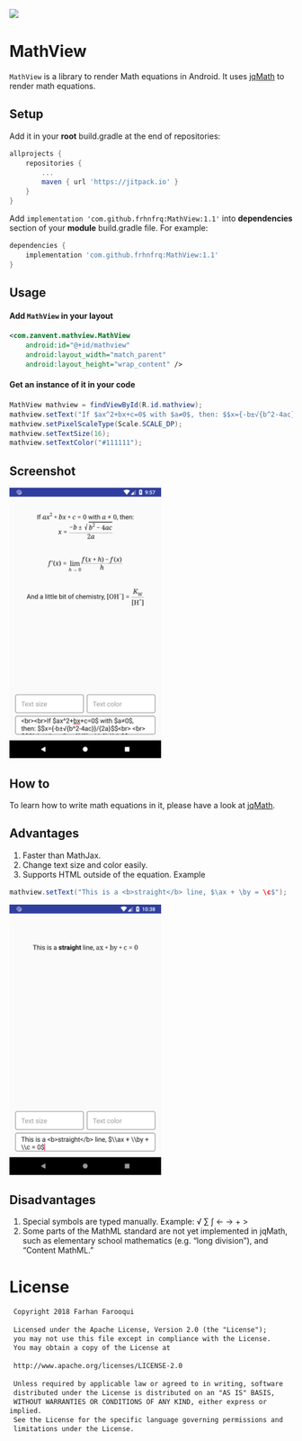 [![](https://jitpack.io/v/frhnfrq/MathView.svg)](https://jitpack.io/#frhnfrq/MathView)

# MathView 

`MathView` is a library to render Math equations in Android. It uses [jqMath](https://mathscribe.com/author/jqmath.html) to render math equations.

## Setup

Add it in your **root** build.gradle at the end of repositories:

```groovy
allprojects {
    repositories {
		...
		maven { url 'https://jitpack.io' }
	}
}
```

Add `implementation 'com.github.frhnfrq:MathView:1.1'` into **dependencies** section of your **module** build.gradle file. For example:

```groovy
dependencies {
    implementation 'com.github.frhnfrq:MathView:1.1'
}
```
## Usage

#### Add `MathView` in your layout

```xml
<com.zanvent.mathview.MathView
    android:id="@+id/mathview"
    android:layout_width="match_parent"
    android:layout_height="wrap_content" />
```

#### Get an instance of it in your code
```java
MathView mathview = findViewById(R.id.mathview);
mathview.setText("If $ax^2+bx+c=0$ with $a≠0$, then: $$x={-b±√{b^2-4ac}}/{2a}$$");
mathview.setPixelScaleType(Scale.SCALE_DP);
mathview.setTextSize(16);
mathview.setTextColor("#111111");
```

## Screenshot
<img src="screenshots/screenshot.png" width="270px" height="480px" />

## How to

To learn how to write math equations in it, please have a look at [jqMath](https://mathscribe.com/author/jqmath.html).

## Advantages

1. Faster than MathJax.
2. Change text size and color easily.
3. Supports HTML outside of the equation. Example 
  ```java
  mathview.setText("This is a <b>straight</b> line, $\ax + \by = \c$");
  ``` 
<img src="screenshots/screenshot2.png" width="270px" height="480px" />

## Disadvantages

1. Special symbols are typed manually. Example: √ ∑ ∫ ← → + >
2. Some parts of the MathML standard are not yet implemented in jqMath, such as elementary school mathematics (e.g. “long division”), and “Content MathML.”




License
=======

     Copyright 2018 Farhan Farooqui
     
     Licensed under the Apache License, Version 2.0 (the "License");
     you may not use this file except in compliance with the License.
     You may obtain a copy of the License at

     http://www.apache.org/licenses/LICENSE-2.0

     Unless required by applicable law or agreed to in writing, software
     distributed under the License is distributed on an "AS IS" BASIS,
     WITHOUT WARRANTIES OR CONDITIONS OF ANY KIND, either express or implied.
     See the License for the specific language governing permissions and
     limitations under the License.
